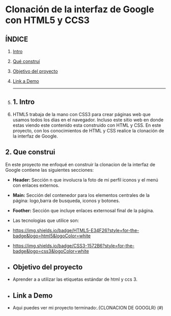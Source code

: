 # Clonación de la interfaz de Google con HTML5 y CCS3

## **ÍNDICE**

1. [Intro](#)
2. [Qué construí](#)
3. [Objetivo del proyecto](#)
4. [Link a Demo](#)

   ****


6. ## 1. Intro
7. HTML5 trabaja de la mano con CSS3 para crear páginas web que usamos todos los dias en el navegador. Incluso este sitio web en donde estas viendo este contenido esta construido con HTML y CSS. En este proyecto, con los conocimientos de HTML y CSS realice la clonación de la interfaz de Google.

## 2. Que construi
En este proyecto me enfoqué en construir la clonacion de la interfaz de Google contiene las siguientes secciones:

* **Header:** Sección n que involucra la foto de mi perfil iconos y el menú  con enlaces externos.

* **Main:** Sección  del contenedor para los elementos centrales de la página: logo,barra de busqueda, iconos y botones.
  
* **Foother:** Sección  que incluye enlaces externosal final de la página.

* Las tecnologias que utilice son:
* https://img.shields.io/badge/HTML5-E34F26?style=for-the-badge&logo=html5&logoColor=white
* https://img.shields.io/badge/CSS3-1572B6?style=for-the-badge&logo=css3&logoColor=white

* ## Objetivo del proyecto
* Aprender a a utilizar las etiquetas estándar de html y ccs 3.

* ## Link a Demo
* Aqui puedes ver mi proyecto terminado:.{CLONACION DE GOOGLR} (#)
